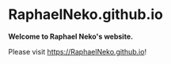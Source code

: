 # RaphaelNeko.github.io

**Welcome to Raphael Neko's website.**

Please visit https://RaphaelNeko.github.io!
